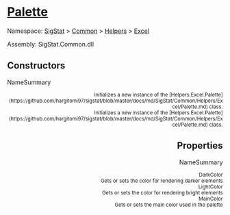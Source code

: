 # [Palette](./Palette.md)

Namespace: [SigStat]() > [Common](./../../README.md) > [Helpers](./../README.md) > [Excel](./README.md)

Assembly: SigStat.Common.dll


## Constructors

NameSummary

<div style="text-align: right"><sub>Initializes a new instance of the [Helpers.Excel.Palette](https://github.com/hargitomi97/sigstat/blob/master/docs/md/SigStat/Common/Helpers/Excel/Palette.md) class.</sub></ div ><div style="text-align: right"><sub>Initializes a new instance of the [Helpers.Excel.Palette](https://github.com/hargitomi97/sigstat/blob/master/docs/md/SigStat/Common/Helpers/Excel/Palette.md) class.</sub></ div ><br>


## Properties

NameSummary

<div style="text-align: right"><sub>DarkColor</sub></ div ><div style="text-align: right"><sub>Gets or sets the color for rendering darker elements</sub></ div ><br>
<div style="text-align: right"><sub>LightColor</sub></ div ><div style="text-align: right"><sub>Gets or sets the color for rendering bright elements</sub></ div ><br>
<div style="text-align: right"><sub>MainColor</sub></ div ><div style="text-align: right"><sub>Gets or sets the main color used in the palette</sub></ div ><br>


